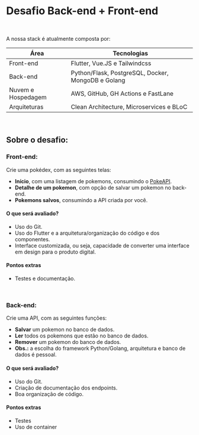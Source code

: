 # Desafio Back-end + Front-end

<br>

A nossa stack é atualmente composta por:

| Área | Tecnologias |
|---|---|
| Front-end | Flutter, Vue.JS e Tailwindcss |
| Back-end | Python/Flask, PostgreSQL, Docker, MongoDB e Golang |
| Nuvem e Hospedagem | AWS, GitHub, GH Actions e FastLane |
| Arquiteturas | Clean Architecture, Microservices e BLoC |

<br>

## Sobre o desafio:

### Front-end:

Crie uma pokédex, com as seguintes telas:

- **Início**, com uma listagem de pokemons, consumindo o [PokeAPI](https://pokeapi.co/).
- **Detalhe de um pokemon**, com opção de salvar um pokemon no back-end.
- **Pokemons salvos**, consumindo a API criada por você.

#### O que será avaliado?

- Uso do Git.
- Uso do Flutter e a arquitetura/organização do código e dos componentes.
- Interface customizada, ou seja, capacidade de converter uma interface em design para o produto digital.

#### Pontos extras
- Testes e documentação.

<br>

### Back-end:


Crie uma API, com as seguintes funções:

- **Salvar** um pokemon no banco de dados.
- **Ler** todos os pokemons que estão no banco de dados.
- **Remover** um pokemon do banco de dados.
- **Obs.:** a escolha do framework Python/Golang, arquitetura e banco de dados é pessoal.
#### O que será avaliado?

- Uso do Git.
- Criação de documentação dos endpoints. 
- Boa organização de código.

#### Pontos extras
- Testes
- Uso de container